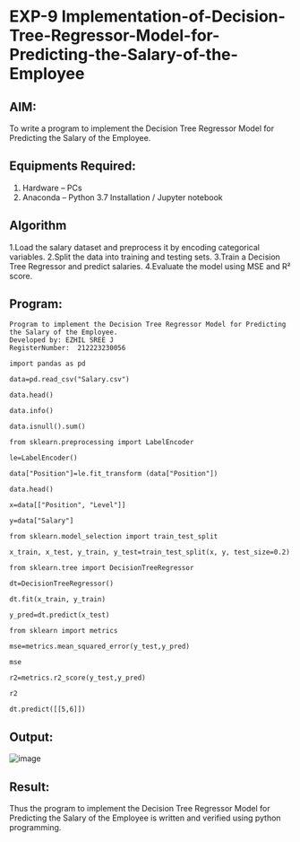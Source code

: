 # EXP-9 Implementation-of-Decision-Tree-Regressor-Model-for-Predicting-the-Salary-of-the-Employee

## AIM:
To write a program to implement the Decision Tree Regressor Model for Predicting the Salary of the Employee.

## Equipments Required:
1. Hardware – PCs
2. Anaconda – Python 3.7 Installation / Jupyter notebook

## Algorithm
1.Load the salary dataset and preprocess it by encoding categorical variables.
2.Split the data into training and testing sets.
3.Train a Decision Tree Regressor and predict salaries.
4.Evaluate the model using MSE and R² score.

## Program:
```
Program to implement the Decision Tree Regressor Model for Predicting the Salary of the Employee.
Developed by: EZHIL SREE J
RegisterNumber:  212223230056
```
```
import pandas as pd

data=pd.read_csv("Salary.csv")

data.head()

data.info()

data.isnull().sum()

from sklearn.preprocessing import LabelEncoder

le=LabelEncoder()

data["Position"]=le.fit_transform (data["Position"])

data.head()

x=data[["Position", "Level"]]

y=data["Salary"]

from sklearn.model_selection import train_test_split 

x_train, x_test, y_train, y_test=train_test_split(x, y, test_size=0.2)

from sklearn.tree import DecisionTreeRegressor

dt=DecisionTreeRegressor()

dt.fit(x_train, y_train)

y_pred=dt.predict(x_test)

from sklearn import metrics

mse=metrics.mean_squared_error(y_test,y_pred)

mse

r2=metrics.r2_score(y_test,y_pred)

r2

dt.predict([[5,6]])

```

## Output:
![image](https://github.com/user-attachments/assets/5009460c-427c-4569-b9b3-b47c67c717ca)

## Result:
Thus the program to implement the Decision Tree Regressor Model for Predicting the Salary of the Employee is written and verified using python programming.
